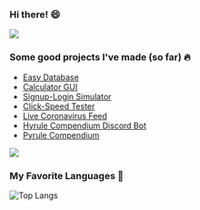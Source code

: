### Hi there! :smile:

![](https://i.imgur.com/4M7IWwP.gif)

### Some good projects I've made (so far) :fire:

- [Easy Database](https://github.com/shaunikm/EasyDB)
- [Calculator GUI](https://github.com/shaunikm/CalculatorGUI)
- [Signup-Login Simulator](https://github.com/shaunikm/SignUp-LogIn-Simulator)
- [Click-Speed Tester](https://github.com/shaunikm/Click-Speed)
- [Live Coronavirus Feed](https://github.com/shaunikm/LiveCoronaVirusFeed)
- [Hyrule Compendium Discord Bot](https://github.com/shaunikm/HyruleCompendium-Bot)
- [Pyrule Compendium](https://github.com/gadhagod/pyrule-compendium)

![](https://i.imgur.com/4M7IWwP.gif)

### My Favorite Languages :muscle:

![Top Langs](https://github-readme-stats.vercel.app/api/top-langs/?username=shaunikm&layout=compact&theme=algolia)
